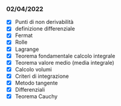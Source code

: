### 02/04/2022
- [x] Punti di non derivabilità
- [x] definizione differenziale
- [x] Fermat
- [x] Rolle
- [x] Lagrange
- [x] Teorema fondamentale calcolo integrale
- [x] Teorema valore medio  (media integrale)
- [x] Calcolo volumi
- [x] Criteri di integrazione
- [x] Metodo tangente
- [x] Differenziali
- [x] Teorema Cauchy 